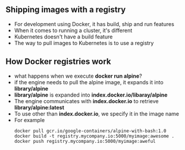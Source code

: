 ## Shipping images with a registry
- For development using Docker, it has build, ship and run features
- When it comes to running a cluster, it's different
- Kubernetes doesn't have a build feature
- The way to pull images to Kubernetes is to use a registry

## How Docker registries work
- what happens when we execute **docker run alpine**?
- if the engine needs to pull the alpine image, it expands it into **library/alpine**
- **library/alpine** is expanded into **index.docker.io/libaray/alpine**
- The engine communicates with **index.docker.io** to retrieve **library/alpine:latest**
- To use other than **index.docker.io**, we specify it in the image name
- For example
    ```
    docker pull gcr.io/google-containers/alpine-with-bash:1.0
    docker build -t registry.mycompany.io:5000/myimage:awesome .
    docker push registry.mycompany.io:5000/myimage:aweful
    ```